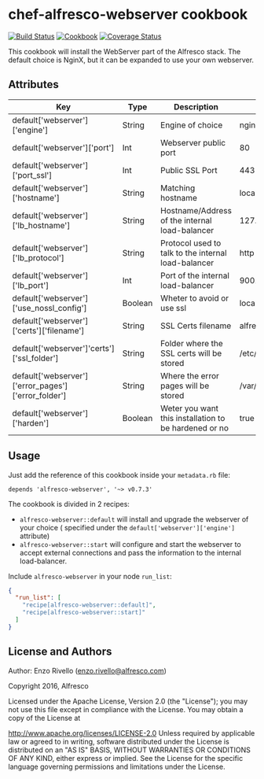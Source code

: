 # chef-alfresco-webserver cookbook
[![Build Status](https://travis-ci.org/Alfresco/chef-alfresco-webserver.svg)](https://travis-ci.org/Alfresco/chef-alfresco-webserver)
[![Cookbook](http://img.shields.io/cookbook/v/alfresco-webserver.svg)](https://github.com/Alfresco/chef-alfresco-webserver)
[![Coverage Status](https://coveralls.io/repos/github/Alfresco/chef-alfresco-webserver/badge.svg)](https://coveralls.io/github/Alfresco/chef-alfresco-webserver)

This cookbook will install the WebServer part of the Alfresco stack.
The default choice is NginX, but it can be expanded to use your own webserver.

## Attributes


| Key | Type | Description | Default |
|-----|------|-------------|---------|
| default['webserver']['engine'] | String | Engine of choice  | nginx  |
| default['webserver']['port'] | Int  |  Webserver public port |  80 |
| default['webserver']['port_ssl'] | Int  |  Public SSL Port |  443 |
| default['webserver']['hostname']  | String  | Matching hostname  |  localhost |
| default['webserver']['lb_hostname'] | String | Hostname/Address of the internal load-balancer  | 127.0.0.1  |
| default['webserver']['lb_protocol'] | String  |  Protocol used to talk to the internal load-balancer |  http |
| default['webserver']['lb_port'] | Int  | Port of the internal load-balancer | 9001 |
| default['webserver']['use_nossl_config']  | Boolean  | Wheter to avoid or use ssl |  localhost |
| default['webserver']['certs']['filename']  | String  | SSL Certs filename  |  alfresco |
| default['webserver']'certs']['ssl_folder']| String | Folder where the SSL certs will be stored  | /etc/pki/tls/certs  |
| default['webserver']['error_pages']['error_folder'] | String  |  Where the error pages will be stored |  /var/www/html/error_pages |
| default['webserver']['harden'] | Boolean  | Weter you want this installation to be hardened or no | true |


## Usage

Just add the reference of this cookbook inside your `metadata.rb` file:

```
depends 'alfresco-webserver', '~> v0.7.3'
```


The cookbook is divided in 2 recipes:

- `alfresco-webserver::default` will install and upgrade the webserver of your choice ( specified under the `default['webserver']['engine']` attribute)
- `alfresco-webserver::start` will configure and start the webserver to accept external connections and pass the information to the internal load-balancer.

Include `alfresco-webserver` in your node `run_list`:

```json
{
  "run_list": [
    "recipe[alfresco-webserver::default]",
    "recipe[alfresco-webserver::start]"
  ]
}
```

## License and Authors

Author: Enzo Rivello (<enzo.rivello@alfresco.com>)

Copyright 2016, Alfresco

Licensed under the Apache License, Version 2.0 (the "License"); you may not use this file except in compliance with the License. You may obtain a copy of the License at

http://www.apache.org/licenses/LICENSE-2.0
Unless required by applicable law or agreed to in writing, software distributed under the License is distributed on an "AS IS" BASIS, WITHOUT WARRANTIES OR CONDITIONS OF ANY KIND, either express or implied. See the License for the specific language governing permissions and limitations under the License.
